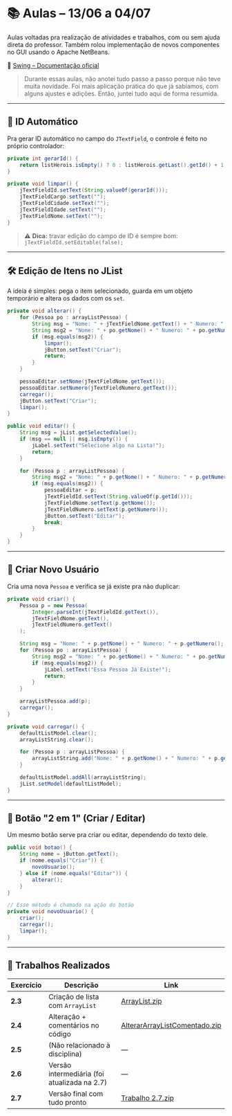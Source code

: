 # 📚 Aulas – 13/06 a 04/07

Aulas voltadas pra realização de atividades e trabalhos, com ou sem ajuda direta do professor. Também rolou implementação de novos componentes no GUI usando o Apache NetBeans.

🔗 [Swing – Documentação oficial](https://docs.oracle.com/javase/8/docs/api/javax/swing/package-summary.html)

> Durante essas aulas, não anotei tudo passo a passo porque não teve muita novidade. Foi mais aplicação prática do que já sabíamos, com alguns ajustes e adições. Então, juntei tudo aqui de forma resumida.

---

## 🔑 ID Automático

Pra gerar ID automático no campo do `JTextField`, o controle é feito no próprio controlador:

```java
private int gerarId() {
    return listHerois.isEmpty() ? 0 : listHerois.getLast().getId() + 1;
}

private void limpar() {
    jTextFieldId.setText(String.valueOf(gerarId()));
    jTextFieldCargo.setText("");
    jTextFieldCidade.setText("");
    jTextFieldIdade.setText("");
    jTextFieldNome.setText("");
}
```

> ⚠️ **Dica:** travar edição do campo de ID é sempre bom:
> `jTextFieldId.setEditable(false);`

---

## 🛠️ Edição de Itens no JList

A ideia é simples: pega o item selecionado, guarda em um objeto temporário e altera os dados com os `set`.

```java
private void alterar() {
    for (Pessoa po : arrayListPessoa) {
        String msg = "Nome: " + jTextFieldNome.getText() + " Numero: " + jTextFieldNumero.getText();
        String msg2 = "Nome: " + po.getNome() + " Numero: " + po.getNumero();
        if (msg.equals(msg2)) {
            limpar();
            jButton.setText("Criar");
            return;
        }
    }

    pessoaEditar.setNome(jTextFieldNome.getText());
    pessoaEditar.setNumero(jTextFieldNumero.getText());
    carregar();
    jButton.setText("Criar");
    limpar();
}

public void editar() {
    String msg = jList.getSelectedValue();
    if (msg == null || msg.isEmpty()) {
        jLabel.setText("Selecione algo na Lista!");
        return;
    }

    for (Pessoa p : arrayListPessoa) {
        String msg2 = "Nome: " + p.getNome() + " Numero: " + p.getNumero();
        if (msg.equals(msg2)) {
            pessoaEditar = p;
            jTextFieldId.setText(String.valueOf(p.getId()));
            jTextFieldNome.setText(p.getNome());
            jTextFieldNumero.setText(p.getNumero());
            jButton.setText("Editar");
            break;
        }
    }
}
```

---

## 🧍 Criar Novo Usuário

Cria uma nova `Pessoa` e verifica se já existe pra não duplicar:

```java
private void criar() {
    Pessoa p = new Pessoa(
        Integer.parseInt(jTextFieldId.getText()),
        jTextFieldNome.getText(),
        jTextFieldNumero.getText()
    );

    String msg = "Nome: " + p.getNome() + " Numero: " + p.getNumero();
    for (Pessoa po : arrayListPessoa) {
        String msg2 = "Nome: " + po.getNome() + " Numero: " + po.getNumero();
        if (msg.equals(msg2)) {
            jLabel.setText("Essa Pessoa Já Existe!");
            return;
        }
    }

    arrayListPessoa.add(p);
    carregar();
}

private void carregar() {
    defaultListModel.clear();
    arrayListString.clear();

    for (Pessoa p : arrayListPessoa) {
        arrayListString.add("Nome: " + p.getNome() + " Numero: " + p.getNumero());
    }

    defaultListModel.addAll(arrayListString);
    jList.setModel(defaultListModel);
}
```

---

## 🔘 Botão "2 em 1" (Criar / Editar)

Um mesmo botão serve pra criar ou editar, dependendo do texto dele.

```java
public void botao() {
    String nome = jButton.getText();
    if (nome.equals("Criar")) {
        novoUsuario();
    } else if (nome.equals("Editar")) {
        alterar();
    }
}

// Esse método é chamado na ação do botão
private void novoUsuario() {
    criar();
    carregar();
    limpar();
}
```

---

## 📁 Trabalhos Realizados

| Exercício | Descrição                                    | Link                                                                                                 |
| --------- | -------------------------------------------- | ---------------------------------------------------------------------------------------------------- |
| **2.3**   | Criação de lista com `ArrayList`             | [ArrayList.zip](../exercicios/Segundo%20Trimestre/2.3/ArrayList.zip)                                 |
| **2.4**   | Alteração + comentários no código            | [AlterarArrayListComentado.zip](../exercicios/Segundo%20Trimestre/2.4/AlterarArrayListComentado.zip) |
| **2.5**   | (Não relacionado à disciplina)               | —                                                                                                    |
| **2.6**   | Versão intermediária (foi atualizada na 2.7) | —                                                                                                    |
| **2.7**   | Versão final com tudo pronto                 | [Trabalho 2.7.zip](../exercicios/Segundo%20Trimestre/2.7/Trabalho%202.7.zip)                         |
